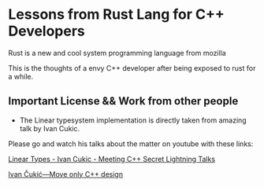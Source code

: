 # Lessons from Rust Lang for C++ Developers

Rust is a new and cool system programming language from mozilla

This is the thoughts of a envy C++ developer after being exposed to rust for a while.
 
## Important License && Work from other people

- The Linear typesystem implementation is directly taken from amazing talk by Ivan Cukic.

Please go and watch his talks about the matter on youtube with these links: 

[Linear Types - Ivan Cukic - Meeting C++ Secret Lightning Talks](https://www.youtube.com/watch?v=sN8tI-zleFI)

[Ivan Čukić—Move only C++ design](https://www.youtube.com/watch?v=04HcVuqlZ5E)
